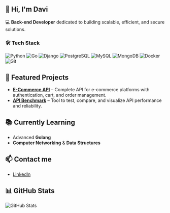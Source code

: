## 👋 Hi, I'm Davi

💻 **Back-end Developer** dedicated to building scalable, efficient, and secure solutions.  

### 🛠️ Tech Stack
![Python](https://img.shields.io/badge/Python-3776AB?style=flat&logo=python&logoColor=white)
![Go](https://img.shields.io/badge/Go-00ADD8?style=flat&logo=go&logoColor=white)
![Django](https://img.shields.io/badge/Django-092E20?style=flat&logo=django&logoColor=white)
![PostgreSQL](https://img.shields.io/badge/PostgreSQL-336791?style=flat&logo=postgresql&logoColor=white)
![MySQL](https://img.shields.io/badge/MySQL-4479A1?style=flat&logo=mysql&logoColor=white)
![MongoDB](https://img.shields.io/badge/MongoDB-47A248?style=flat&logo=mongodb&logoColor=white)
![Docker](https://img.shields.io/badge/Docker-2496ED?style=flat&logo=docker&logoColor=white)
![Git](https://img.shields.io/badge/Git-F05032?style=flat&logo=git&logoColor=white)

## 🚀 Featured Projects
- [**E-Commerce API**](https://github.com/daviolvr/E-Commerce-API) – Complete API for e-commerce platforms with authentication, cart, and order management.  
- [**API Benchmark**](https://github.com/daviolvr/Fintrack) – Tool to test, compare, and visualize API performance and reliability.  

## 📚 Currently Learning
- Advanced **Golang**  
- **Computer Networking** & **Data Structures**  

## 📫 Contact me
- [LinkedIn](https://www.linkedin.com/in/davi-de-oliveira-alves-5b4a56324/)  

## 📊 GitHub Stats
![GitHub Stats](https://github-readme-stats.vercel.app/api?username=daviolvr&show_icons=true&theme=radical&cache_seconds=1800&random=123)
